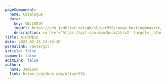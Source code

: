 ```yaml
---
pageComponent:
  name: Catalogue
  data:
    key: 《Git》笔记
    imgUrl: https://cdn.jsdelivr.net/gh/oliver556/image-hosting@master/20220228/git-logo.2ntb44i9v9q0.png
    description: <a href='https://git-scm.com/book/zh/v2' target='_blank'>Git 官网文档</a>的学习笔记，以官方文档为准。
title: 《Git》笔记
date: 2022-02-28 13:39:30
permalink: /note/git
article: false
comment: false
editLink: false
author:
  name: Jamison
  link: https://github.com/oliver556
---
```

